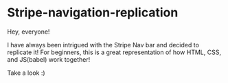 # Stripe-navigation-replication
Hey, everyone! 

I have always been intrigued with the Stripe Nav bar and decided to replicate it! For beginners, this is a great representation of how HTML, CSS, and JS(babel) work together! 

Take a look :) 
